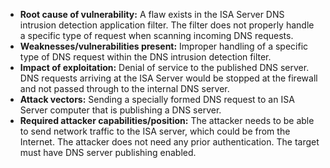 - **Root cause of vulnerability:** A flaw exists in the ISA Server DNS intrusion detection application filter. The filter does not properly handle a specific type of request when scanning incoming DNS requests.
- **Weaknesses/vulnerabilities present:** Improper handling of a specific type of DNS request within the DNS intrusion detection filter.
- **Impact of exploitation:** Denial of service to the published DNS server. DNS requests arriving at the ISA Server would be stopped at the firewall and not passed through to the internal DNS server.
- **Attack vectors:** Sending a specially formed DNS request to an ISA Server computer that is publishing a DNS server.
- **Required attacker capabilities/position:** The attacker needs to be able to send network traffic to the ISA server, which could be from the Internet. The attacker does not need any prior authentication. The target must have DNS server publishing enabled.